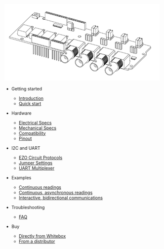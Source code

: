 ![Tentacle Mini](_media/tentacle_t1.png)

* Getting started
  * [Introduction](/)
  * [Quick start](quickstart.md)

* Hardware
  * [Electrical Specs](electrical.md)
  * [Mechanical Specs](mechanical.md)
  * [Compatibility](compatibility.md)
  * [Pinout](pinout.md)

* I2C and UART
  * [EZO Circuit Protocols](protocols.md)
  * [Jumper Settings](jumpers.md)
  * [UART Multiplexer](muxer.md)

* Examples
  * [Continuous readings](continuous-example.md)
  * [Continuous, asynchronous readings](asynchronous-example.md)
  * [Interactive, bidirectional communications](interactive-example.md)

* Troubleshooting
  * [FAQ](faq.md)

* Buy
  * [Directly from Whitebox](https://www.whiteboxes.ch/shop/tentacle/)
  * [From a distributor](https://www.whiteboxes.ch/distributors)

